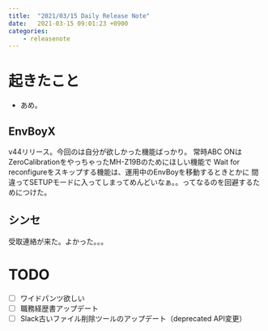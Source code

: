 ```yaml
---
title:  "2021/03/15 Daily Release Note"
date:   2021-03-15 09:01:23 +0900
categories:
	- releasenote
---
```

# 起きたこと

* あめ。

## EnvBoyX

v44リリース。今回のは自分が欲しかった機能ばっかり。
常時ABC ONはZeroCalibrationをやっちゃったMH-Z19Bのためにほしい機能で
Wait for reconfigureをスキップする機能は、運用中のEnvBoyを移動するときとかに
間違ってSETUPモードに入ってしまってめんどいなぁ。。ってなるのを回避するためにつけた。

## シンセ

受取連絡が来た。よかった。。。

# TODO 

- [ ] ワイドパンツ欲しい
- [ ] 職務経歴書アップデート
- [ ] Slack古いファイル削除ツールのアップデート（deprecated API変更）